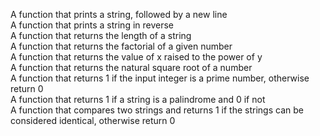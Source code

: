 A function that prints a string, followed by a new line\
A function that prints a string in reverse\
A function that returns the length of a string\
A function that returns the factorial of a given number\
A function that returns the value of x raised to the power of y\
A function that returns the natural square root of a number\
A function that returns 1 if the input integer is a prime number, otherwise return 0\
A function that returns 1 if a string is a palindrome and 0 if not\
A function that compares two strings and returns 1 if the strings can be considered identical, otherwise return 0

